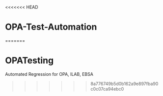 <<<<<<< HEAD
# OPA-Test-Automation
=======
# OPATesting
Automated Regression for OPA, ILAB, EBSA
>>>>>>> 8a776749b5d0b162a9e897fba90c0c07ca94ebc0
